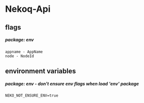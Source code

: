 # Nekoq-Api

## flags

##### package: env

```
appname - AppName
node - NodeId
```

## environment variables

##### package: env - don't ensure env flags when load 'env' package

```
NEKO_NOT_ENSURE_ENV=true
```
